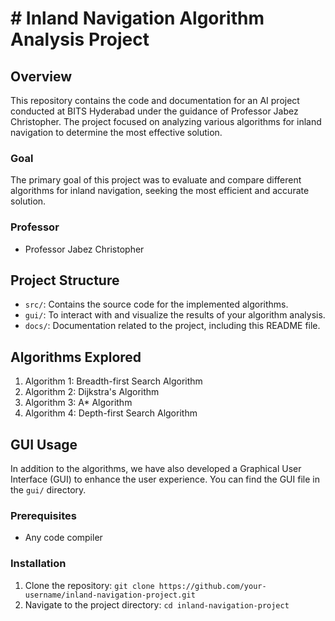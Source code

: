 # # Inland Navigation Algorithm Analysis Project

## Overview
This repository contains the code and documentation for an AI project conducted at BITS Hyderabad under the guidance of Professor Jabez Christopher. 
The project focused on analyzing various algorithms for inland navigation to determine the most effective solution.
### Goal
The primary goal of this project was to evaluate and compare different algorithms for inland navigation, seeking the most efficient and accurate solution. 
### Professor
- Professor Jabez Christopher

## Project Structure

- `src/`: Contains the source code for the implemented algorithms.
- `gui/`: To interact with and visualize the results of your algorithm analysis.
- `docs/`: Documentation related to the project, including this README file.

## Algorithms Explored

1. Algorithm 1: Breadth-first Search Algorithm
2. Algorithm 2: Dijkstra's Algorithm
3. Algorithm 3: A* Algorithm
4. Algorithm 4: Depth-first Search Algorithm

## GUI Usage

In addition to the algorithms, we have also developed a Graphical User Interface (GUI) to enhance the user experience. You can find the GUI file in the `gui/` directory.
### Prerequisites

- Any code compiler 

### Installation

1. Clone the repository: `git clone https://github.com/your-username/inland-navigation-project.git`
2. Navigate to the project directory: `cd inland-navigation-project`






